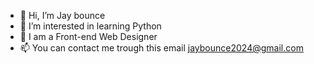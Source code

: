 - 👋 Hi, I’m Jay bounce
- 👀 I’m interested in learning Python
- 🌱 I am a Front-end Web Designer
- 📫 You can  contact me trough this email jaybounce2024@gmail.com

<!---
jay-bounce2024/jay-bounce2024 is a ✨ special ✨ repository because its `README.md` (this file) appears on your GitHub profile.
You can click the Preview link to take a look at your changes.
--->
